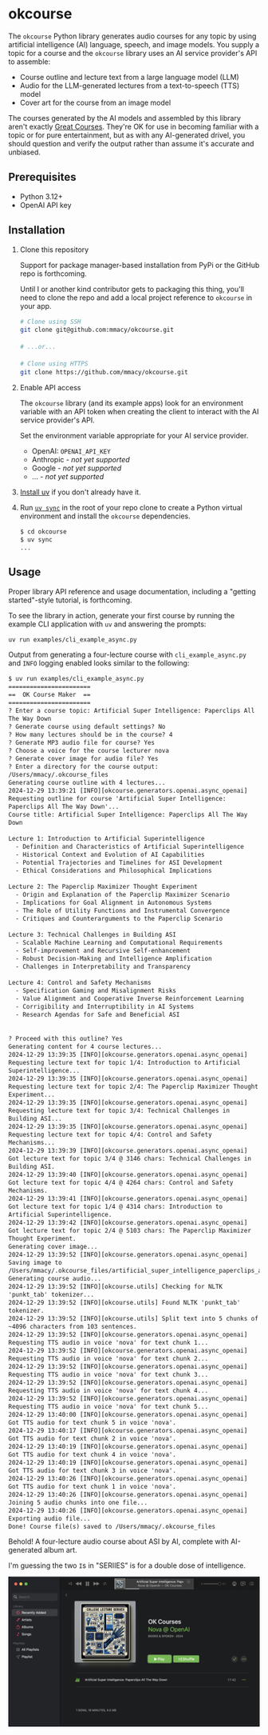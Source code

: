 # okcourse

The `okcourse` Python library generates audio courses for any topic by using artificial intelligence (AI) language, speech, and image models. You supply a topic for a course and the `okcourse` library uses an AI service provider's API to assemble:

- Course outline and lecture text from a large language model (LLM)
- Audio for the LLM-generated lectures from a text-to-speech (TTS) model
- Cover art for the course from an image model

The courses generated by the AI models and assembled by this library aren't exactly [Great Courses](https://www.thegreatcourses.com/). They're OK for use in becoming familiar with a topic or for pure entertainment, but as with any AI-generated drivel, you should question and verify the output rather than assume it's accurate and unbiased.

## Prerequisites

- Python 3.12+
- OpenAI API key

## Installation

1. Clone this repository

    Support for package manager-based installation from PyPi or the GitHub repo is forthcoming.

    Until I or another kind contributor gets to packaging this thing, you'll need to clone the repo and add a local project reference to `okcourse` in your app.

    ```sh
    # Clone using SSH
    git clone git@github.com:mmacy/okcourse.git

    # ...or...

    # Clone using HTTPS
    git clone https://github.com/mmacy/okcourse.git
    ```

1. Enable API access

    The `okcourse` library (and its example apps) look for an environment variable with an API token when creating the client to interact with the AI service provider's API.

    Set the environment variable appropriate for your AI service provider.

    - OpenAI: `OPENAI_API_KEY`
    - Anthropic - *not yet supported*
    - Google - *not yet supported*
    - ... - *not yet supported*

2. [Install uv](https://docs.astral.sh/uv/getting-started/installation/) if you don't already have it.

3. Run [`uv sync`](https://docs.astral.sh/uv/reference/cli/#uv-sync) in the root of your repo clone to create a Python virtual environment and install the `okcourse` dependencies.

    ```console
    $ cd okcourse
    $ uv sync
    ...
    ```

## Usage

Proper library API reference and usage documentation, including a "getting started"-style tutorial, is forthcoming.

To see the library in action, generate your first course by running the example CLI application with `uv` and answering the prompts:

```sh
uv run examples/cli_example_async.py
```

Output from generating a four-lecture course with `cli_example_async.py` and `INFO` logging enabled looks similar to the following:

```console
$ uv run examples/cli_example_async.py
=======================
==  OK Course Maker  ==
=======================
? Enter a course topic: Artificial Super Intelligence: Paperclips All The Way Down
? Generate course using default settings? No
? How many lectures should be in the course? 4
? Generate MP3 audio file for course? Yes
? Choose a voice for the course lecturer nova
? Generate cover image for audio file? Yes
? Enter a directory for the course output: /Users/mmacy/.okcourse_files
Generating course outline with 4 lectures...
2024-12-29 13:39:21 [INFO][okcourse.generators.openai.async_openai] Requesting outline for course 'Artificial Super Intelligence: Paperclips All The Way Down'...
Course title: Artificial Super Intelligence: Paperclips All The Way Down

Lecture 1: Introduction to Artificial Superintelligence
  - Definition and Characteristics of Artificial Superintelligence
  - Historical Context and Evolution of AI Capabilities
  - Potential Trajectories and Timelines for ASI Development
  - Ethical Considerations and Philosophical Implications

Lecture 2: The Paperclip Maximizer Thought Experiment
  - Origin and Explanation of the Paperclip Maximizer Scenario
  - Implications for Goal Alignment in Autonomous Systems
  - The Role of Utility Functions and Instrumental Convergence
  - Critiques and Counterarguments to the Paperclip Scenario

Lecture 3: Technical Challenges in Building ASI
  - Scalable Machine Learning and Computational Requirements
  - Self-improvement and Recursive Self-enhancement
  - Robust Decision-Making and Intelligence Amplification
  - Challenges in Interpretability and Transparency

Lecture 4: Control and Safety Mechanisms
  - Specification Gaming and Misalignment Risks
  - Value Alignment and Cooperative Inverse Reinforcement Learning
  - Corrigibility and Interruptibility in AI Systems
  - Research Agendas for Safe and Beneficial ASI


? Proceed with this outline? Yes
Generating content for 4 course lectures...
2024-12-29 13:39:35 [INFO][okcourse.generators.openai.async_openai] Requesting lecture text for topic 1/4: Introduction to Artificial Superintelligence...
2024-12-29 13:39:35 [INFO][okcourse.generators.openai.async_openai] Requesting lecture text for topic 2/4: The Paperclip Maximizer Thought Experiment...
2024-12-29 13:39:35 [INFO][okcourse.generators.openai.async_openai] Requesting lecture text for topic 3/4: Technical Challenges in Building ASI...
2024-12-29 13:39:35 [INFO][okcourse.generators.openai.async_openai] Requesting lecture text for topic 4/4: Control and Safety Mechanisms...
2024-12-29 13:39:39 [INFO][okcourse.generators.openai.async_openai] Got lecture text for topic 3/4 @ 3146 chars: Technical Challenges in Building ASI.
2024-12-29 13:39:40 [INFO][okcourse.generators.openai.async_openai] Got lecture text for topic 4/4 @ 4264 chars: Control and Safety Mechanisms.
2024-12-29 13:39:41 [INFO][okcourse.generators.openai.async_openai] Got lecture text for topic 1/4 @ 4314 chars: Introduction to Artificial Superintelligence.
2024-12-29 13:39:42 [INFO][okcourse.generators.openai.async_openai] Got lecture text for topic 2/4 @ 5103 chars: The Paperclip Maximizer Thought Experiment.
Generating cover image...
2024-12-29 13:39:52 [INFO][okcourse.generators.openai.async_openai] Saving image to /Users/mmacy/.okcourse_files/artificial_super_intelligence_paperclips_all_the_way_down.png
Generating course audio...
2024-12-29 13:39:52 [INFO][okcourse.utils] Checking for NLTK 'punkt_tab' tokenizer...
2024-12-29 13:39:52 [INFO][okcourse.utils] Found NLTK 'punkt_tab' tokenizer.
2024-12-29 13:39:52 [INFO][okcourse.utils] Split text into 5 chunks of ~4096 characters from 103 sentences.
2024-12-29 13:39:52 [INFO][okcourse.generators.openai.async_openai] Requesting TTS audio in voice 'nova' for text chunk 1...
2024-12-29 13:39:52 [INFO][okcourse.generators.openai.async_openai] Requesting TTS audio in voice 'nova' for text chunk 2...
2024-12-29 13:39:52 [INFO][okcourse.generators.openai.async_openai] Requesting TTS audio in voice 'nova' for text chunk 3...
2024-12-29 13:39:52 [INFO][okcourse.generators.openai.async_openai] Requesting TTS audio in voice 'nova' for text chunk 4...
2024-12-29 13:39:52 [INFO][okcourse.generators.openai.async_openai] Requesting TTS audio in voice 'nova' for text chunk 5...
2024-12-29 13:40:00 [INFO][okcourse.generators.openai.async_openai] Got TTS audio for text chunk 5 in voice 'nova'.
2024-12-29 13:40:17 [INFO][okcourse.generators.openai.async_openai] Got TTS audio for text chunk 2 in voice 'nova'.
2024-12-29 13:40:19 [INFO][okcourse.generators.openai.async_openai] Got TTS audio for text chunk 4 in voice 'nova'.
2024-12-29 13:40:19 [INFO][okcourse.generators.openai.async_openai] Got TTS audio for text chunk 3 in voice 'nova'.
2024-12-29 13:40:26 [INFO][okcourse.generators.openai.async_openai] Got TTS audio for text chunk 1 in voice 'nova'.
2024-12-29 13:40:26 [INFO][okcourse.generators.openai.async_openai] Joining 5 audio chunks into one file...
2024-12-29 13:40:26 [INFO][okcourse.generators.openai.async_openai] Exporting audio file...
Done! Course file(s) saved to /Users/mmacy/.okcourse_files
```

Behold! A four-lecture audio course about ASI by AI, complete with AI-generated album art.

I'm guessing the two `I`s in "SERIIES" is for a double dose of intelligence.

![Screenshot Apple's Music app interface showing album 'OK Courses' by Nova @ OpenAI, categorized as Books & Spoken from 2024. The cover art features a stylized illustration of technology components, paperclips, and a robotic hand. The selected track, 'Artificial Super Intelligence: Paperclips All The Way Down,' is 17 minutes and 42 seconds long.](media-player-01.png)
